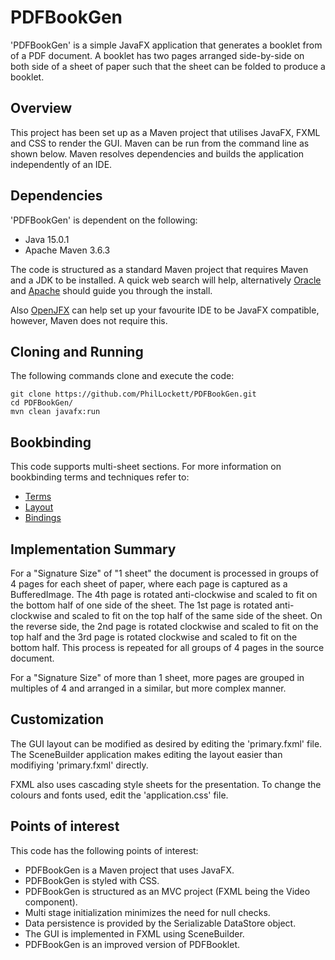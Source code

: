 # PDFBookGen
'PDFBookGen' is a simple JavaFX application that generates a booklet from of a 
PDF document. A booklet has two pages arranged side-by-side on both side of a 
sheet of paper such that the sheet can be folded to produce a booklet.

## Overview
This project has been set up as a Maven project that utilises JavaFX, FXML and 
CSS to render the GUI. Maven can be run from the command line as shown below.
Maven resolves dependencies and builds the application independently of an IDE.

## Dependencies
'PDFBookGen' is dependent on the following:

  * Java 15.0.1
  * Apache Maven 3.6.3

The code is structured as a standard Maven project that requires Maven and a 
JDK to be installed. A quick web search will help, alternatively
[Oracle](https://www.java.com/en/download/) and 
[Apache](https://maven.apache.org/install.html) should guide you through the
install.

Also [OpenJFX](https://openjfx.io/openjfx-docs/) can help set up your 
favourite IDE to be JavaFX compatible, however, Maven does not require this.

## Cloning and Running
The following commands clone and execute the code:

	git clone https://github.com/PhilLockett/PDFBookGen.git
	cd PDFBookGen/
	mvn clean javafx:run

## Bookbinding
This code supports multi-sheet sections. For more information on bookbinding 
terms and techniques refer to:
 * [Terms](https://en.wikipedia.org/wiki/Bookbinding#Terms_and_techniques)
 * [Layout](https://www.formaxprinting.com/blog/2016/11/booklet-layout-how-to-arrange-the-pages-of-a-saddle-stitched-booklet/)
 * [Bindings](https://www.studentbookbinding.co.uk/blog/how-to-set-up-pagination-section-sewn-bindings)


## Implementation Summary
For a "Signature Size" of "1 sheet" the document is processed in groups of 4 
pages for each sheet of paper, where each page is captured as a BufferedImage. 
The 4th page is rotated anti-clockwise and scaled to fit on the bottom half of 
one side of the sheet. The 1st page is rotated anti-clockwise and scaled to 
fit on the top half of the same side of the sheet. On the reverse side, the 
2nd page is rotated clockwise and scaled to fit on the top half and the 3rd 
page is rotated clockwise and scaled to fit on the bottom half. This process 
is repeated for all groups of 4 pages in the source document.

For a "Signature Size" of more than 1 sheet, more pages are grouped in 
multiples of 4 and arranged in a similar, but more complex manner.

## Customization
The GUI layout can be modified as desired by editing the 'primary.fxml' file. 
The SceneBuilder application makes editing the layout easier than modifiying 
'primary.fxml' directly.

FXML also uses cascading style sheets for the presentation. To change the 
colours and fonts used, edit the 'application.css' file.

## Points of interest
This code has the following points of interest:

  * PDFBookGen is a Maven project that uses JavaFX.
  * PDFBookGen is styled with CSS.
  * PDFBookGen is structured as an MVC project (FXML being the Video component).
  * Multi stage initialization minimizes the need for null checks. 
  * Data persistence is provided by the Serializable DataStore object.
  * The GUI is implemented in FXML using SceneBuilder.
  * PDFBookGen is an improved version of PDFBooklet.
